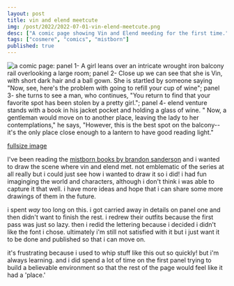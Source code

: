 ```yaml
---
layout: post
title: vin and elend meetcute
img: /post/2022/2022-07-01-vin-elend-meetcute.png
desc: ["A comic page showing Vin and Elend meeding for the first time."]
tags: ["cosmere", "comics", "mistborn"]
published: true
---
```


![a comic page: panel 1- A girl leans over an intricate wrought iron balcony rail overlooking a large room; panel 2- Close up we can see that she is Vin, with short dark hair and a ball gown. She is startled by someone saying "Now, see, here's the problem with going to refill your cup of wine"; panel 3- she turns to see a man, who continues, "You return to find that your favorite spot has been stolen by a pretty girl."; panel 4- elend venture stands with a book in his jacket pocket and holding a glass of wine. " Now, a gentleman would move on to another place, leaving the lady to her contemplations," he says, "However, this is the best spot on the balcony--it's the only place close enough to a lantern to have good reading light."](http://www.icefairy.net/artlog/2022-07-01-vin-elend-meetcute.png)

[fullsize image](http://www.icefairy.net/artlog/2022-07-01-vin-elend-meetcute.png)

I've been reading the [mistborn books by brandon sanderson](https://www.brandonsanderson.com/the-mistborn-saga-the-original-trilogy/) and i wanted to draw the scene where vin and elend met. not emblematic of the series at all really but i could just see how i wanted to draw it so i did! i had fun imaginging the world and characters, although i don't think i was able to capture it that well. i have more ideas and hope that i can share some more drawings of them in the future.

i spent *way* too long on this. i got carried away in details on panel one and then didn't want to finish the rest. i redrew their outfits because the first pass was just so lazy. then i redid the lettering because i decided i didn't like the font i chose. ultimately i'm still not satisfied with it but i just want it to be done and published so that i can move on.

it's frustrating because i used to whip stuff like this out so quickly! but i'm always learning. and i did spend a lot of time on the first panel trying to build a believable environment so that the rest of the page would feel like it had a 'place.'

